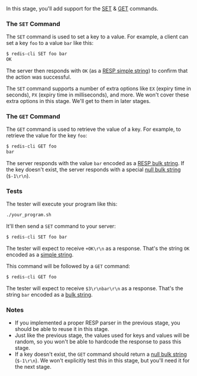 In this stage, you'll add support for the [SET](https://redis.io/commands/set) &
[GET](https://redis.io/commands/get) commands.

### The `SET` Command

The `SET` command is used to set a key to a value. For example, a client can set a key `foo` to a value `bar` like this:
```bash
$ redis-cli SET foo bar
OK
```
The server then responds with `OK` (as a [RESP simple string](https://redis.io/docs/latest/develop/reference/protocol-spec/#simple-strings)) to confirm that the action was successful.

The `SET` command supports a number of extra options like `EX` (expiry time in seconds), `PX` (expiry time in milliseconds), and more. We
won't cover these extra options in this stage. We'll get to them in later stages.

### The `GET` Command

The `GET` command is used to retrieve the value of a key. For example, to retrieve the value for the key `foo`:
```bash
$ redis-cli GET foo
bar
```
The server responds with the value `bar` encoded as a [RESP bulk string](https://redis.io/docs/latest/develop/reference/protocol-spec/#bulk-strings). If the key doesn't exist, the server responds with a special [null bulk string](https://redis.io/docs/latest/develop/reference/protocol-spec/#null-bulk-strings) (`$-1\r\n`).

### Tests

The tester will execute your program like this:

```bash
./your_program.sh
```

It'll then send a `SET` command to your server:

```bash
$ redis-cli SET foo bar
```

The tester will expect to receive `+OK\r\n` as a response. That's the string `OK` encoded as a [simple string](https://redis.io/docs/latest/develop/reference/protocol-spec/#simple-strings).

This command will be followed by a `GET` command:

```bash
$ redis-cli GET foo
```

The tester will expect to receive `$3\r\nbar\r\n` as a response. That's the string `bar` encoded as a [bulk string](https://redis.io/docs/latest/develop/reference/protocol-spec/#bulk-strings).

### Notes

- If you implemented a proper RESP parser in the previous stage, you should be able to reuse it in this stage.
- Just like the previous stage, the values used for keys and values will be random, so you won't be able to hardcode the response to pass this stage.
- If a key doesn't exist, the `GET` command should return a [null bulk string](https://redis.io/docs/latest/develop/reference/protocol-spec/#null-bulk-strings) (`$-1\r\n`). We won't explicitly test this in this stage, but you'll need it for the next stage.
